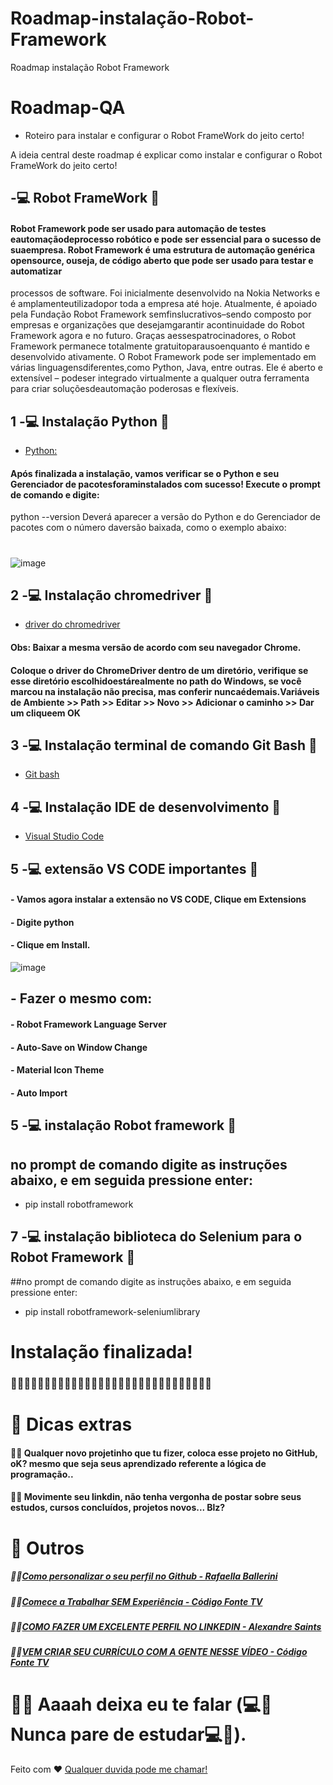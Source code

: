 # Roadmap-instalação-Robot-Framework
Roadmap instalação Robot Framework


# Roadmap-QA
- Roteiro para instalar e configurar o Robot FrameWork do jeito certo!

A ideia central deste roadmap é explicar como instalar e configurar o Robot FrameWork do jeito certo!

## -💻 Robot FrameWork 🤖
#### Robot Framework pode ser usado para automação de testes eautomaçãodeprocesso robótico e pode ser essencial para o sucesso de suaempresa. Robot Framework é uma estrutura de automação genérica opensource, ouseja, de código aberto que pode ser usado para testar e automatizar
processos de software. Foi inicialmente desenvolvido na Nokia Networks e é amplamenteutilizadopor toda a empresa até hoje. Atualmente, é apoiado pela Fundação Robot Framework semfinslucrativos–sendo composto por empresas e organizações que desejamgarantir acontinuidade do Robot Framework agora e no futuro. Graças aessespatrocinadores, o Robot Framework permanece totalmente gratuitoparausoenquanto é mantido e desenvolvido ativamente. O Robot Framework pode ser implementado em várias linguagensdiferentes,como Python, Java, entre outras. Ele é aberto e extensível – podeser
integrado virtualmente a qualquer outra ferramenta para criar soluçõesdeautomação poderosas e flexíveis.


## 1 -💻 Instalação Python 🤖
- [Python:](https://www.python.org/downloads/)
#### Após finalizada a instalação, vamos verificar se o Python e seu Gerenciador de pacotesforaminstalados com sucesso! Execute o prompt de comando e digite:
python --version
Deverá aparecer a versão do Python e do Gerenciador de pacotes com o número daversão baixada, como o exemplo abaixo:
#
![image](https://user-images.githubusercontent.com/68928439/202868704-7a57a178-4cbe-4944-919a-ee990aa78901.png)
## 2 -💻 Instalação chromedriver 🤖
- [driver do chromedriver](https://chromedriver.chromium.org/downloads)

#### Obs: Baixar a mesma versão de acordo com seu navegador Chrome.
#### Coloque o driver do ChromeDriver dentro de um diretório, verifique se esse diretório escolhidoestárealmente no path do Windows, se você marcou na instalação não precisa, mas conferir nuncaédemais.Variáveis de Ambiente >> Path >> Editar >> Novo >> Adicionar o caminho >> Dar um cliqueem OK

## 3 -💻 Instalação terminal de comando Git Bash 🤖
- [Git bash](https://git-scm.com/downloads)

## 4 -💻 Instalação IDE de desenvolvimento 🤖
- [Visual Studio Code](https://code.visualstudio.com/)

## 5 -💻 extensão VS CODE importantes 🤖
#### - Vamos agora instalar a extensão no VS CODE, Clique em Extensions
#### - Digite python
#### - Clique em Install.
![image](https://user-images.githubusercontent.com/68928439/202868863-7fe9b127-d788-49c8-be55-cbab54e4efaa.png)

## - Fazer o mesmo com:
#### - Robot Framework Language Server
#### - Auto-Save on Window Change
#### - Material Icon Theme
#### - Auto Import
## 5 -💻 instalação Robot framework 🤖

## no prompt de comando digite as instruções abaixo, e em seguida pressione enter:
- pip install robotframework


## 7 -💻 instalação biblioteca do Selenium para o Robot Framework 🤖

##no prompt de comando digite as instruções abaixo, e em seguida pressione enter:
- pip install robotframework-seleniumlibrary

# Instalação finalizada!

### 🤖🤖🤖🤖🤖🤖🤖🤖🤖🤖🤖🤖🤖🤖🤖🤖🤖🤖🤖🤖🤖🤖🤖🤖🤖🤖🤖🤖🤖🤖

# 🔖 Dicas extras
#### 👨‍💻 Qualquer novo projetinho que tu fizer, coloca esse projeto no GitHub, oK? mesmo que seja seus aprendizado referente a lógica de programação.. 
#### 👨‍💻 Movimente seu linkdin, não tenha vergonha de postar sobre seus estudos, cursos concluídos, projetos novos... Blz?

# 🔖 Outros
##### 👨‍💻[Como personalizar o seu perfil no Github - Rafaella Ballerini](https://www.youtube.com/watch?v=TsaLQAetPLU)
##### 👨‍💻[Comece a Trabalhar SEM Experiência - Código Fonte TV](https://www.youtube.com/watch?v=llBJb_QT6ho)
##### 👨‍💻[COMO FAZER UM EXCELENTE PERFIL NO LINKEDIN - Alexandre Saints](https://www.youtube.com/watch?v=t_P7BIu-bRY)
##### 👨‍💻[VEM CRIAR SEU CURRÍCULO COM A GENTE NESSE VÍDEO - Código Fonte TV](https://www.youtube.com/watch?v=QHpXC3p-pd4)

# 👨‍💻 Aaaah deixa eu te falar (💻🤖Nunca pare de estudar💻🤖).

Feito com ♥ [Qualquer duvida pode me chamar!](https://www.linkedin.com/in/junielton-lara/)
